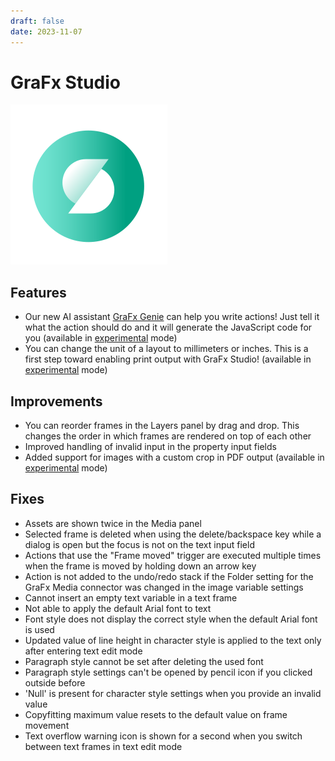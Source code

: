```yaml
---
draft: false
date: 2023-11-07
---
```


# GraFx Studio

![rn_icon](icon-GraFx-Studio.svg)

## Features

- Our new AI assistant [GraFx Genie](../../../../../GraFx-Studio/concepts/grafx-genie/) can help you write actions! Just tell it what the action should do and it will generate the JavaScript code for you (available in [experimental](/release-notes/experimental/) mode)
- You can change the unit of a layout to millimeters or inches. This is a first step toward enabling print output with GraFx Studio! (available in [experimental](/release-notes/experimental/) mode)

## Improvements

- You can reorder frames in the Layers panel by drag and drop. This changes the order in which frames are rendered on top of each other
- Improved handling of invalid input in the property input fields
- Added support for images with a custom crop in PDF output (available in [experimental](/release-notes/experimental/) mode)

## Fixes

- Assets are shown twice in the Media panel
- Selected frame is deleted when using the delete/backspace key while a dialog is open but the focus is not on the text input field
- Actions that use the "Frame moved" trigger are executed multiple times when the frame is moved by holding down an arrow key
- Action is not added to the undo/redo stack if the Folder setting for the GraFx Media connector was changed in the image variable settings
- Cannot insert an empty text variable in a text frame
- Not able to apply the default Arial font to text
- Font style does not display the correct style when the default Arial font is used
- Updated value of line height in character style is applied to the text only after entering text edit mode
- Paragraph style cannot be set after deleting the used font
- Paragraph style settings can't be opened by pencil icon if you clicked outside before
- 'Null' is present for character style settings when you provide an invalid value
- Copyfitting maximum value resets to the default value on frame movement
- Text overflow warning icon is shown for a second when you switch between text frames in text edit mode